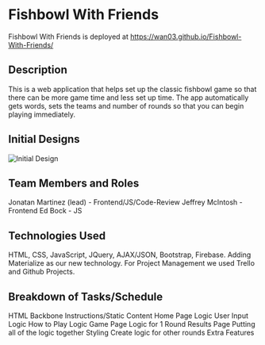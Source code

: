 # Fishbowl With Friends

Fishbowl With Friends is deployed at https://wan03.github.io/Fishbowl-With-Friends/

## Description

This is a web application that helps set up the classic fishbowl game so that there can be more game time and less set up time. The app automatically gets words, sets the teams and number of rounds so that you can begin playing immediately. 

## Initial Designs

![Initial Design](assets/images/initial-sketch.jpg)

## Team Members and Roles

Jonatan Martinez (lead) - Frontend/JS/Code-Review
Jeffrey McIntosh - Frontend
Ed Bock - JS

## Technologies Used

HTML, CSS, JavaScript, JQuery, AJAX/JSON, Bootstrap, Firebase. Adding Materialize as our new technology. For Project Management we used Trello and Github Projects.

## Breakdown of Tasks/Schedule

HTML Backbone
Instructions/Static Content
Home Page Logic
User Input Logic
How to Play Logic
Game Page Logic for 1 Round
Results Page
Putting all of the logic together
Styling
Create logic for other rounds
Extra Features
